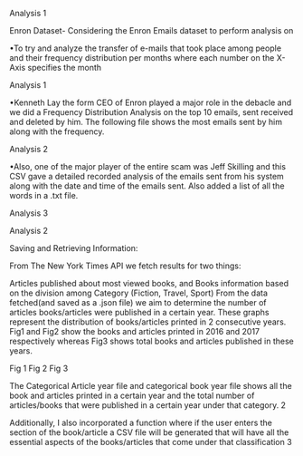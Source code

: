 Analysis 1

Enron Dataset- Considering the Enron Emails dataset to perform analysis on

•To try and analyze the transfer of e-mails that took place among people and their frequency distribution per months where each number on the X- Axis specifies the month

Analysis 1

•Kenneth Lay the form CEO of Enron played a major role in the debacle and we did a Frequency Distribution Analysis on the top 10 emails, sent received and deleted by him. The following file shows the most emails sent by him along with the frequency.

Analysis 2

•Also, one of the major player of the entire scam was Jeff Skilling and this CSV gave a detailed recorded analysis of the emails sent from his system along with the date and time of the emails sent. Also added a list of all the words in a .txt file.

Analysis 3

Analysis 2

Saving and Retrieving Information:

From The New York Times API we fetch results for two things:

Articles published about most viewed books, and
Books information based on the division among Category (Fiction, Travel, Sport)
From the data fetched(and saved as a .json file) we aim to determine the number of articles books/articles were published in a certain year. These graphs represent the distribution of books/articles printed in 2 consecutive years. Fig1 and Fig2 show the books and articles printed in 2016 and 2017 respectively whereas Fig3 shows total books and articles published in these years.

Fig 1 Fig 2 Fig 3

The Categorical Article year file and categorical book year file shows all the book and articles printed in a certain year and the total number of articles/books that were published in a certain year under that category.
2

Additionally, I also incorporated a function where if the user enters the section of the book/article a CSV file will be generated that will have all the essential aspects of the books/articles that come under that classification
3
